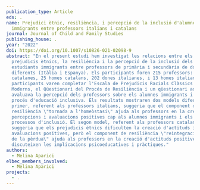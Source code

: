 ```yaml
---
publication_type: Article
eds: .
name: Prejudici ètnic, resiliència, i percepció de la inclusió d'alumnes
  immigrants entre professors italians i catalans
journal: Journal of Child and Family Studies
publishing_house: .
year: "2022"
doi: https://doi.org/10.1007/s10826-021-02098-9
abstract: "En el present estudi hem investigat les relacions entre els
  prejudicis ètnics, la resiliència i la percepció de la inclusió dels
  estudiants immigrants entre professors de primària i secundària de dos països
  diferents (Itàlia i Espanya). Els participants foren 215 professors: 75 dones
  catalanes, 25 homes catalans, 202 dones italianes, i 13 homes italians. Els
  participants varen completar l'Escala de Prejudicis Racials Clàssics i
  Moderns, el Qüestionari del Procés de Resiliència i un qüestionari ad hoc que
  avaluava la percepció dels professors sobre els alumnes immigrants i el seu
  procés d'educació inclusiva. Els resultats mostraren dos models diferents: el
  primer, referent als professors italians, suggeria que el component de
  resiliència \"tornada a l'homeòstasi\" ajuda als professors en la creació de
  percepcions i avaluacions positives cap als alumnes immigrants i els seus
  processos d'inclusió. El segon model, referent als professors catalans,
  suggeria que els prejudicis ètnics dificulten la creació d'actituds i
  avaluacions positives, però el component de resiliència \"reintegració després
  de la pèrdua\" ajuda als professors en la creació d'actituds positives. Es
  discuteixen les implicacions psicoeducatives i pràctiques."
authors:
  - Melina Aparici
elbec_members_involved:
  - Melina Aparici
projects:
  - .
---
```

